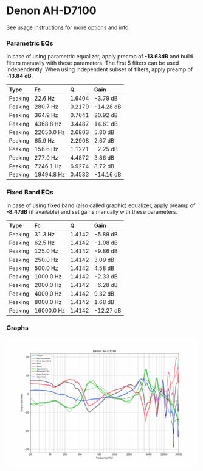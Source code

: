 # Denon AH-D7100
See [usage instructions](https://github.com/jaakkopasanen/AutoEq#usage) for more options and info.

### Parametric EQs
In case of using parametric equalizer, apply preamp of **-13.63dB** and build filters manually
with these parameters. The first 5 filters can be used independently.
When using independent subset of filters, apply preamp of **-13.84 dB**.

| Type    | Fc         |      Q | Gain      |
|:--------|:-----------|:-------|:----------|
| Peaking | 22.6 Hz    | 1.6404 | -3.79 dB  |
| Peaking | 280.7 Hz   | 0.2179 | -14.28 dB |
| Peaking | 364.9 Hz   | 0.7641 | 20.92 dB  |
| Peaking | 4368.8 Hz  | 3.4487 | 14.61 dB  |
| Peaking | 22050.0 Hz | 2.6803 | 5.80 dB   |
| Peaking | 65.9 Hz    | 2.2908 | 2.67 dB   |
| Peaking | 156.6 Hz   | 1.1221 | -2.25 dB  |
| Peaking | 277.0 Hz   | 4.4872 | 3.86 dB   |
| Peaking | 7246.1 Hz  | 6.9274 | 8.72 dB   |
| Peaking | 19494.8 Hz | 0.4533 | -14.16 dB |

### Fixed Band EQs
In case of using fixed band (also called graphic) equalizer, apply preamp of **-8.47dB**
(if available) and set gains manually with these parameters.

| Type    | Fc         |      Q | Gain      |
|:--------|:-----------|:-------|:----------|
| Peaking | 31.3 Hz    | 1.4142 | -5.89 dB  |
| Peaking | 62.5 Hz    | 1.4142 | -1.08 dB  |
| Peaking | 125.0 Hz   | 1.4142 | -9.86 dB  |
| Peaking | 250.0 Hz   | 1.4142 | 3.09 dB   |
| Peaking | 500.0 Hz   | 1.4142 | 4.58 dB   |
| Peaking | 1000.0 Hz  | 1.4142 | -2.33 dB  |
| Peaking | 2000.0 Hz  | 1.4142 | -6.28 dB  |
| Peaking | 4000.0 Hz  | 1.4142 | 9.32 dB   |
| Peaking | 8000.0 Hz  | 1.4142 | 1.68 dB   |
| Peaking | 16000.0 Hz | 1.4142 | -12.27 dB |

### Graphs
![](./Denon%20AH-D7100.png)